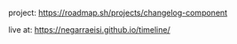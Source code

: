 project: https://roadmap.sh/projects/changelog-component

live at: https://negarraeisi.github.io/timeline/
